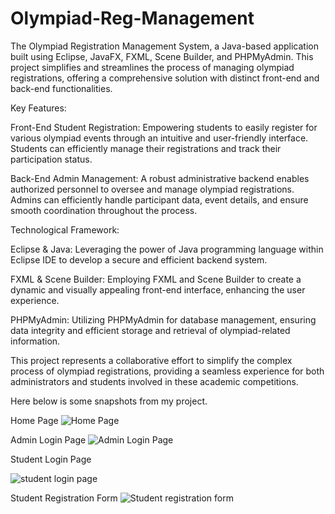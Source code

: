 # Olympiad-Reg-Management
The Olympiad Registration Management System, a Java-based application built using Eclipse, JavaFX, FXML, Scene Builder, and PHPMyAdmin. This project simplifies and streamlines the process of managing olympiad registrations, offering a comprehensive solution with distinct front-end and back-end functionalities.

Key Features:

Front-End Student Registration: Empowering students to easily register for various olympiad events through an intuitive and user-friendly interface. Students can efficiently manage their registrations and track their participation status.

Back-End Admin Management: A robust administrative backend enables authorized personnel to oversee and manage olympiad registrations. Admins can efficiently handle participant data, event details, and ensure smooth coordination throughout the process.

Technological Framework:

Eclipse & Java: Leveraging the power of Java programming language within Eclipse IDE to develop a secure and efficient backend system.

FXML & Scene Builder: Employing FXML and Scene Builder to create a dynamic and visually appealing front-end interface, enhancing the user experience.

PHPMyAdmin: Utilizing PHPMyAdmin for database management, ensuring data integrity and efficient storage and retrieval of olympiad-related information.

This project represents a collaborative effort to simplify the complex process of olympiad registrations, providing a seamless experience for both administrators and students involved in these academic competitions. 

Here below is some snapshots from my project.

Home Page 
![Home Page](https://github.com/RidhimaGitCraft/Olympiad-Reg-Management/assets/153794847/ccd61cbd-9232-4ce5-8610-a63c512587a9)

Admin Login Page
![Admin Login Page](https://github.com/RidhimaGitCraft/Olympiad-Reg-Management/assets/153794847/c2c892ab-3537-4e9c-bdbc-9fc5038dc46c)

Student Login Page 

![student login page](https://github.com/RidhimaGitCraft/Olympiad-Reg-Management/assets/153794847/28ab9e34-7e62-4ba7-9907-cd4f985c01cf)

Student Registration Form 
![Student registration form ](https://github.com/RidhimaGitCraft/Olympiad-Reg-Management/assets/153794847/535609d8-566c-49b3-bbbd-7b6fb17d8022)



